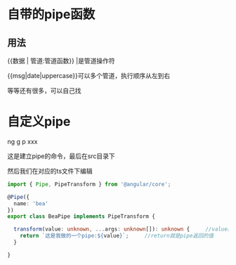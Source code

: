 # 自带的pipe函数

## 用法

{{数据 | 管道:管道函数}} |是管道操作符

{{msg|date|uppercase}}可以多个管道，执行顺序从左到右

 等等还有很多，可以自己找

# 自定义pipe

ng g p xxx

这是建立pipe的命令，最后在src目录下

然后我们在对应的ts文件下编辑

```typescript
import { Pipe, PipeTransform } from '@angular/core';

@Pipe({
  name: 'bea'
})
export class BeaPipe implements PipeTransform {

  transform(value: unknown, ...args: unknown[]): unknown {     //value就是数据，后面的暂时不会用，
    return `这是我做的一个pipe:${value}`;     //return就是pipe返回的值
  }

}

```

